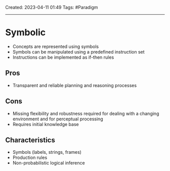 Created: 2023-04-11 01:49
Tags: #Paradigm

---
# Symbolic

* Concepts are represented using symbols
* Symbols can be manipulated using a predefined instruction set
* Instructions can be implemented as if-then rules

## Pros
* Transparent and reliable planning and reasoning processes

## Cons
* Missing flexibility and robustness required for dealing with a changing environment and for perceptual processing
* Requires initial knowledge base

## Characteristics
* Symbols (labels, strings, frames)
* Production rules
* Non-probabilistic logical inference